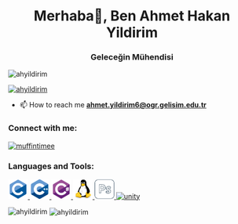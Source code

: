 <h1 align="center">Merhaba👋, Ben Ahmet Hakan Yildirim</h1>
<h3 align="center">Geleceğin Mühendisi</h3>

<p align="left"> <img src="https://komarev.com/ghpvc/?username=ahyildirim&label=Profile%20views&color=0e75b6&style=flat" alt="ahyildirim" /> </p>

<p align="left"> <a href="https://github.com/ryo-ma/github-profile-trophy"><img src="https://github-profile-trophy.vercel.app/?username=ahyildirim" alt="ahyildirim" /></a> </p>

- 📫 How to reach me **ahmet.yildirim6@ogr.gelisim.edu.tr**

<h3 align="left">Connect with me:</h3>
<p align="left">
<a href="https://www.leetcode.com/muffintimee" target="blank"><img align="center" src="https://raw.githubusercontent.com/rahuldkjain/github-profile-readme-generator/master/src/images/icons/Social/leet-code.svg" alt="muffintimee" height="30" width="40" /></a>
</p>

<h3 align="left">Languages and Tools:</h3>
<p align="left"> <a href="https://www.cprogramming.com/" target="_blank" rel="noreferrer"> <img src="https://raw.githubusercontent.com/devicons/devicon/master/icons/c/c-original.svg" alt="c" width="40" height="40"/> </a> <a href="https://www.w3schools.com/cpp/" target="_blank" rel="noreferrer"> <img src="https://raw.githubusercontent.com/devicons/devicon/master/icons/cplusplus/cplusplus-original.svg" alt="cplusplus" width="40" height="40"/> </a> <a href="https://www.w3schools.com/cs/" target="_blank" rel="noreferrer"> <img src="https://raw.githubusercontent.com/devicons/devicon/master/icons/csharp/csharp-original.svg" alt="csharp" width="40" height="40"/> </a> <a href="https://www.linux.org/" target="_blank" rel="noreferrer"> <img src="https://raw.githubusercontent.com/devicons/devicon/master/icons/linux/linux-original.svg" alt="linux" width="40" height="40"/> </a> <a href="https://www.photoshop.com/en" target="_blank" rel="noreferrer"> <img src="https://raw.githubusercontent.com/devicons/devicon/master/icons/photoshop/photoshop-line.svg" alt="photoshop" width="40" height="40"/> </a> <a href="https://unity.com/" target="_blank" rel="noreferrer"> <img src="https://www.vectorlogo.zone/logos/unity3d/unity3d-icon.svg" alt="unity" width="40" height="40"/> </a> </p>

<p><img align="left" src="https://github-readme-stats.vercel.app/api/top-langs?username=ahyildirim&show_icons=true&locale=en&layout=compact" alt="ahyildirim" /></p>

<p>&nbsp;<img align="center" src="https://github-readme-stats.vercel.app/api?username=ahyildirim&show_icons=true&locale=en" alt="ahyildirim" /></p>
